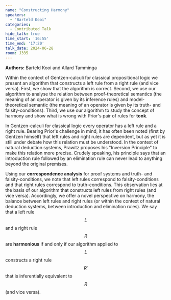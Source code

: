 ```yaml
---
name: "Constructing Harmony"
speakers:
  - "Barteld Kooi"
categories:
  - Contributed Talk
hide_talk: true
time_start: '16:55'
time_end: '17:20'
talk_date: 2024-06-28
room: J335
---
```


**Authors:** Barteld Kooi and Allard Tamminga







Within the context of Gentzen-calculi for classical propositional logic we present an algorithm that constructs a left rule from a right rule (and vice versa). First, we show that the algorithm is correct. Second, we use our algorithm to analyse the relation between proof-theoretical semantics (the meaning of an operator is given by its inference rules) and model-theoretical semantic (the meaning of an operator is given by its truth- and falsity-conditions). Third, we use our algorithm to study the concept of harmony and show what is wrong with Prior's pair of rules for **tonk**.

In Gentzen-calculi for classical logic every operator has a left rule and a right rule. Bearing Prior's challenge in mind, it has often been noted (first by Gentzen himself) that left rules and right rules are dependent, but as yet it is still under debate how this relation must be understood. In the context of natural deduction systems, Prawitz proposes his "Inversion Principle" to make this relation more precise. Crudely speaking, his principle says that an introduction rule followed by an elimination rule can never lead to anything beyond the original premises.

Using our **correspondence analysis** for proof systems and truth- and falsity-conditions, we note that left rules correspond to falsity-conditions and that right rules correspond to truth-conditions. This observation lies at the basis of our algorithm that constructs left rules from right rules (and vice versa). Accordingly, we offer a novel perspective on harmony, the balance between left rules and right rules (or within the context of natural deduction systems, between introduction and elimination rules). We say that a left rule $$L$$ and a right rule $$R$$ are **harmonious** if and only if our algorithm applied to $$L$$ constructs a right rule $$R'$$ that is inferentially equivalent to $$R$$ (and vice versa).




